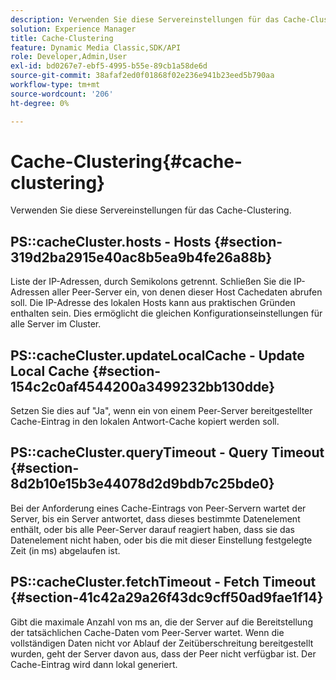 ```yaml
---
description: Verwenden Sie diese Servereinstellungen für das Cache-Clustering.
solution: Experience Manager
title: Cache-Clustering
feature: Dynamic Media Classic,SDK/API
role: Developer,Admin,User
exl-id: bd0267e7-ebf5-4995-b55e-89cb1a58de6d
source-git-commit: 38afaf2ed0f01868f02e236e941b23eed5b790aa
workflow-type: tm+mt
source-wordcount: '206'
ht-degree: 0%

---
```


# Cache-Clustering{#cache-clustering}

Verwenden Sie diese Servereinstellungen für das Cache-Clustering.

## PS::cacheCluster.hosts - Hosts {#section-319d2ba2915e40ac8b5ea9b4fe26a88b}

Liste der IP-Adressen, durch Semikolons getrennt. Schließen Sie die IP-Adressen aller Peer-Server ein, von denen dieser Host Cachedaten abrufen soll. Die IP-Adresse des lokalen Hosts kann aus praktischen Gründen enthalten sein. Dies ermöglicht die gleichen Konfigurationseinstellungen für alle Server im Cluster.

## PS::cacheCluster.updateLocalCache - Update Local Cache {#section-154c2c0af4544200a3499232bb130dde}

Setzen Sie dies auf &quot;Ja&quot;, wenn ein von einem Peer-Server bereitgestellter Cache-Eintrag in den lokalen Antwort-Cache kopiert werden soll.

## PS::cacheCluster.queryTimeout - Query Timeout {#section-8d2b10e15b3e44078d2d9bdb7c25bde0}

Bei der Anforderung eines Cache-Eintrags von Peer-Servern wartet der Server, bis ein Server antwortet, dass dieses bestimmte Datenelement enthält, oder bis alle Peer-Server darauf reagiert haben, dass sie das Datenelement nicht haben, oder bis die mit dieser Einstellung festgelegte Zeit (in ms) abgelaufen ist.

## PS::cacheCluster.fetchTimeout - Fetch Timeout {#section-41c42a29a26f43dc9cff50ad9fae1f14}

Gibt die maximale Anzahl von ms an, die der Server auf die Bereitstellung der tatsächlichen Cache-Daten vom Peer-Server wartet. Wenn die vollständigen Daten nicht vor Ablauf der Zeitüberschreitung bereitgestellt wurden, geht der Server davon aus, dass der Peer nicht verfügbar ist. Der Cache-Eintrag wird dann lokal generiert.
